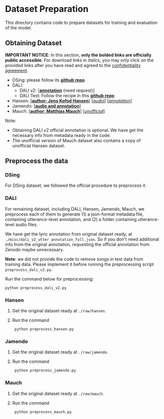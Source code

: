 # Dataset Preparation

This directory contains code to prepare datasets for training and evaluation of the model.

## Obtaining Dataset

**IMPORTANT NOTICE**: In this section, **only the bolded links are officially public accessible**. For download links in *italics*, you may only click on the provided links after you have read and agreed to the [confidentiality agreement](https://docs.google.com/document/d/1cgKaLV7_edwlKk04zephPaXmHuVRbUQpQoCnUsVidSo/edit?usp=sharing).

- DSing: please follow its [**github repo**](https://github.com/groadabike/Kaldi-Dsing-task)
- DALI: 
    - DALI v2: [**[annotation](https://zenodo.org/records/3576083)** (need request)]
    - DALI Test: Follow the recipe in this [**github repo**](https://github.com/emirdemirel/DALI-TestSet4ALT)
- Hansen: [[**author: Jens Kofod Hansen**](mailto:jens@kofod-hansen.com)] [[*audio*](https://www.dropbox.com/s/asfi22fng4cekex/fullsongs.zip?dl=0)] [[*annotation*](https://www.dropbox.com/s/nxiigp3qgfqeq0r/phonemeannotations.zip?dl=0)] 
- Jamendo: [[**audio and annotation**](https://github.com/f90/jamendolyrics)]
- Mauch: [[**author: Matthias Mauch**](mailto:mail@matthiasmauch.net)] [[*unofficial*](https://drive.google.com/file/d/1KyEDnDbdz6vXjCNINXIqUej2GJgmr0L7/view?usp=sharing)]

Note:
- Obtaining DALI v2 official annotation is optional. We have get the necessary info from metadata ready in the code.
- The unofficial version of Mauch dataset also contains a copy of unofficial Hansen dataset.

## Preprocess the data

### DSing
For DSing dataset, we followed the official procedure to preprocess it.

### DALI
For remaining dataset, including DALI, Hansen, Jamendo, Mauch, we preprocess each of them to generate (1) a json-format metadata file, containing utterance-level annotation, and (2) a folder containing utterance-level audio files.

We have get the lyric annotation from original dataset ready, at `./misc/dali_v2_utter_annotation_full.json`. So if you don't need additional info from the original annotation, requesting the official annotation from Zenodo maybe unnecessary.

**Note**: we did not provide the code to remove songs in test data from training data. Please implement it before running the preprocessing script `preprocess_dali_v2.py`.

Run the command below for preprocessing:

    python preprocess_dali_v2.py


### Hansen

1. Get the original dataset ready at `./raw/hansen`.
2. Run the command

        python preprocess_hansen.py

### Jamendo

1. Get the original dataset ready at `./raw/jamendo`.
2. Run the command
        
        python preprocess_jamendo.py

### Mauch

1. Get the original dataset ready at `./raw/mauch`.
2. Run the command
        
        python preprocess_mauch.py
